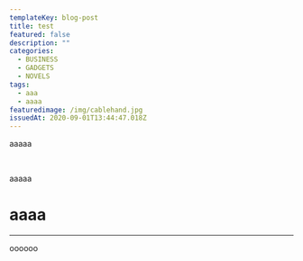 ```yaml
---
templateKey: blog-post
title: test
featured: false
description: ""
categories:
  - BUSINESS
  - GADGETS
  - NOVELS
tags:
  - aaa
  - aaaa
featuredimage: /img/cablehand.jpg
issuedAt: 2020-09-01T13:44:47.018Z
---
```

aaaaa

<br>

aaaaa

<h1>aaaa</h1>

<hr>



oooooo